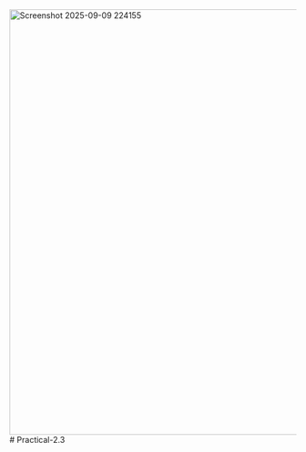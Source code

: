 <img width="1087" height="747" alt="Screenshot 2025-09-09 224155" src="https://github.com/user-attachments/assets/dbfcf347-d59d-4bec-b548-851636d3c308" />
# Practical-2.3
